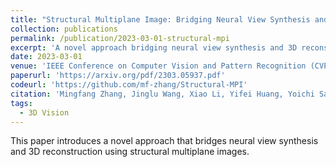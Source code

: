 ```yaml
---
title: "Structural Multiplane Image: Bridging Neural View Synthesis and 3D Reconstruction"
collection: publications
permalink: /publication/2023-03-01-structural-mpi
excerpt: 'A novel approach bridging neural view synthesis and 3D reconstruction using structural multiplane images.'
date: 2023-03-01
venue: 'IEEE Conference on Computer Vision and Pattern Recognition (CVPR)'
paperurl: 'https://arxiv.org/pdf/2303.05937.pdf'
codeurl: 'https://github.com/mf-zhang/Structural-MPI'
citation: 'Mingfang Zhang, Jinglu Wang, Xiao Li, Yifei Huang, Yoichi Sato, Yan Lu. (2023). &quot;Structural Multiplane Image: Bridging Neural View Synthesis and 3D Reconstruction.&quot; <i>IEEE Conference on Computer Vision and Pattern Recognition (CVPR)</i>.'
tags:
  - 3D Vision
---
```


This paper introduces a novel approach that bridges neural view synthesis and 3D reconstruction using structural multiplane images. 